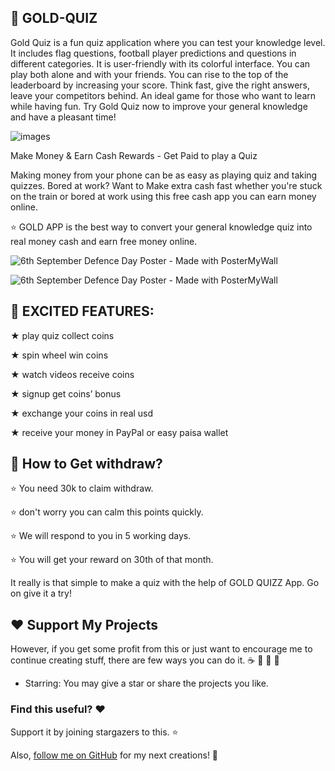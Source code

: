 ## :tada: GOLD-QUIZ
Gold Quiz is a fun quiz application where you can test your knowledge level. It includes flag questions, football player predictions and questions in different categories. It is user-friendly with its colorful interface. You can play both alone and with your friends. You can rise to the top of the leaderboard by increasing your score. Think fast, give the right answers, leave your competitors behind. An ideal game for those who want to learn while having fun. Try Gold Quiz now to improve your general knowledge and have a pleasant time!
                                   
![images](https://user-images.githubusercontent.com/112378013/192100609-b5d62578-3cf5-4bfe-8730-6297e339fdb0.jpg)

Make Money & Earn Cash Rewards - Get Paid to play a Quiz

Making money from your phone can be as easy as playing quiz
and taking quizzes. Bored at work?
Want to Make extra cash fast whether you're stuck on the train or bored at work using this free cash app you can earn money online.

⭐ GOLD APP is the best way to convert your general knowledge quiz into real money cash and earn free money online.


![6th September Defence Day Poster - Made with PosterMyWall](https://user-images.githubusercontent.com/112378013/192102472-66952595-8b8c-4385-a8d3-a3edd7bfc2a4.jpg)

![6th September Defence Day Poster - Made with PosterMyWall](https://user-images.githubusercontent.com/112378013/192102627-764b6bb3-6622-4c0c-ae24-c893a8d07877.jpg)

## :tada: EXCITED FEATURES:
★ play quiz collect coins

★ spin wheel win coins

★ watch videos receive coins

★ signup get coins’ bonus

★ exchange your coins in real usd

★ receive your money in PayPal or easy paisa wallet

## :tada: How to Get withdraw?

⭐ You need 30k to claim withdraw.

⭐ don't worry you can calm this points quickly.

⭐ We will respond to you in 5 working days.

⭐ You will get your reward on 30th of that month.


It really is that simple to make a quiz with the help of GOLD QUIZZ App. Go on give it a try!


## :heart: Support My Projects 
However, if you get some profit from this or just want to encourage me to continue creating stuff, there are few ways you can do it. :coffee: :hamburger: :fries: :apple:

* Starring: You may give a star or share the projects you like.

### Find this useful? ❤️

Support it by joining stargazers to this. ⭐

Also, [follow me on GitHub](https://github.com/SultanAyubi360) for my next creations! 🤩





